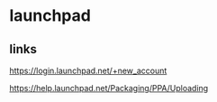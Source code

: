 # launchpad


## links

https://login.launchpad.net/+new_account

https://help.launchpad.net/Packaging/PPA/Uploading

